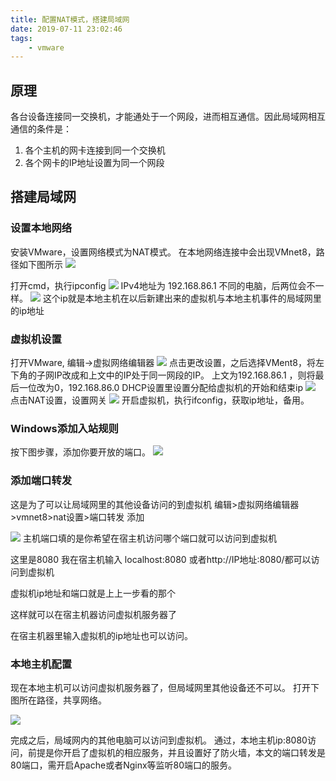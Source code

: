 ```yaml
---
title: 配置NAT模式，搭建局域网
date: 2019-07-11 23:02:46
tags:
    - vmware
---
```

## 原理
各台设备连接同一交换机，才能通处于一个网段，进而相互通信。因此局域网相互通信的条件是：
1. 各个主机的网卡连接到同一个交换机
2. 各个网卡的IP地址设置为同一个网段

## 搭建局域网
### 设置本地网络
安装VMware，设置网络模式为NAT模式。
在本地网络连接中会出现VMnet8，路径如下图所示
![](/img_vm/vm-1.png)

打开cmd，执行ipconfig
![](/img_vm/vm-2.png)
IPv4地址为 192.168.86.1  不同的电脑，后两位会不一样。
![](/img_vm/vm-3.png)
这个ip就是本地主机在以后新建出来的虚拟机与本地主机事件的局域网里的ip地址
### 虚拟机设置
打开VMware,  编辑->虚拟网络编辑器
![](/img_vm/vm-4.png)
点击更改设置，之后选择VMent8，将左下角的子网IP改成和上文中的IP处于同一网段的IP。
上文为192.168.86.1 ，则将最后一位改为0，192.168.86.0
DHCP设置里设置分配给虚拟机的开始和结束ip
![](/img_vm/vm-5.png)
点击NAT设置，设置网关
![](/img_vm/vm-9.png)
开启虚拟机，执行ifconfig，获取ip地址，备用。
### Windows添加入站规则
按下图步骤，添加你要开放的端口。
![](/img_vm/vm-6.png) 

### 添加端口转发
这是为了可以让局域网里的其他设备访问的到虚拟机
编辑>虚拟网络编辑器>vmnet8>nat设置>端口转发 添加

![](/img_vm/vm-8.png)
主机端口填的是你希望在宿主机访问哪个端口就可以访问到虚拟机

这里是8080 我在宿主机输入 localhost:8080 或者http://IP地址:8080/都可以访问到虚拟机

虚拟机ip地址和端口就是上上一步看的那个

这样就可以在宿主机器访问虚拟机服务器了

在宿主机器里输入虚拟机的ip地址也可以访问。
### 本地主机配置
现在本地主机可以访问虚拟机服务器了，但局域网里其他设备还不可以。
打开下图所在路径，共享网络。

![](/img_vm/vm-7.png)

完成之后，局域网内的其他电脑可以访问到虚拟机。
通过，本地主机ip:8080访问，前提是你开启了虚拟机的相应服务，并且设置好了防火墙，本文的端口转发是80端口，需开启Apache或者Nginx等监听80端口的服务。






